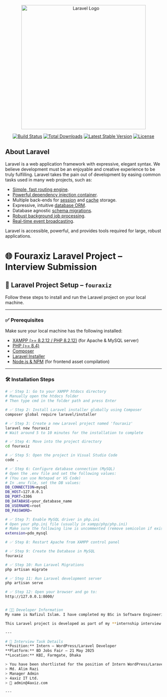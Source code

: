 <p align="center"><a href="https://laravel.com" target="_blank"><img src="https://raw.githubusercontent.com/laravel/art/master/logo-lockup/5%20SVG/2%20CMYK/1%20Full%20Color/laravel-logolockup-cmyk-red.svg" width="400" alt="Laravel Logo"></a></p>

<p align="center">
<a href="https://github.com/laravel/framework/actions"><img src="https://github.com/laravel/framework/workflows/tests/badge.svg" alt="Build Status"></a>
<a href="https://packagist.org/packages/laravel/framework"><img src="https://img.shields.io/packagist/dt/laravel/framework" alt="Total Downloads"></a>
<a href="https://packagist.org/packages/laravel/framework"><img src="https://img.shields.io/packagist/v/laravel/framework" alt="Latest Stable Version"></a>
<a href="https://packagist.org/packages/laravel/framework"><img src="https://img.shields.io/packagist/l/laravel/framework" alt="License"></a>
</p>

## About Laravel

Laravel is a web application framework with expressive, elegant syntax. We believe development must be an enjoyable and creative experience to be truly fulfilling. Laravel takes the pain out of development by easing common tasks used in many web projects, such as:

- [Simple, fast routing engine](https://laravel.com/docs/routing).
- [Powerful dependency injection container](https://laravel.com/docs/container).
- Multiple back-ends for [session](https://laravel.com/docs/session) and [cache](https://laravel.com/docs/cache) storage.
- Expressive, intuitive [database ORM](https://laravel.com/docs/eloquent).
- Database agnostic [schema migrations](https://laravel.com/docs/migrations).
- [Robust background job processing](https://laravel.com/docs/queues).
- [Real-time event broadcasting](https://laravel.com/docs/broadcasting).

Laravel is accessible, powerful, and provides tools required for large, robust applications.


# 🌐 Fouraxiz Laravel Project – Interview Submission

## 🚀 Laravel Project Setup – `fouraxiz`

Follow these steps to install and run the Laravel project on your local machine.

---

### ✅ Prerequisites

Make sure your local machine has the following installed:
- [XAMPP (>= 8.2.12 / PHP 8.2.12)](https://www.apachefriends.org/download.html) (for Apache & MySQL server)
- [PHP (>= 8.4)](https://www.php.net/)
- [Composer](https://getcomposer.org/)
- [Laravel Installer](https://laravel.com/docs/11.x/installation)
- [Node.js & NPM](https://nodejs.org/) (for frontend asset compilation)

---

### 🛠️ Installation Steps

```bash
# ✅ Step 1: Go to your XAMPP htdocs directory
# Manually open the htdocs folder
# Then type cmd in the folder path and press Enter

# ✅ Step 2: Install Laravel installer globally using Composer
composer global require laravel/installer

# ✅ Step 3: Create a new Laravel project named 'fouraxiz'
laravel new fouraxiz
# Wait around 5 to 10 minutes for the installation to complete

# ✅ Step 4: Move into the project directory
cd fouraxiz

# ✅ Step 5: Open the project in Visual Studio Code
code .

# ✅ Step 6: Configure database connection (MySQL)
# Open the .env file and set the following values:
# (You can use Notepad or VS Code)
# In .env file, set the DB values:
DB_CONNECTION=mysql
DB_HOST=127.0.0.1
DB_PORT=3306
DB_DATABASE=your_database_name
DB_USERNAME=root
DB_PASSWORD=

# ✅ Step 7: Enable MySQL driver in php.ini
# Open your php.ini file (usually in xampp/php/php.ini)
# Make sure the following line is uncommented (remove semicolon if exists):
extension=pdo_mysql

# ✅ Step 8: Restart Apache from XAMPP control panel

# ✅ Step 9: Create the Database in MySQL
fouraxiz

# ✅ Step 10: Run Laravel Migrations
php artisan migrate

# ✅ Step 11: Run Laravel development server
php artisan serve

# ✅ Step 12: Open your browser and go to:
http://127.0.0.1:8000/


# 👨‍💻 Developer Information
My name is Nafizul Islam. I have completed my BSc in Software Engineering from Daffodil International University in 2023.

This Laravel project is developed as part of my **internship interview task** for **Fouraxiz Software Company** (USA office site front page design).

---

# 📢 Interview Task Details
**Position:** Intern – WordPress/Laravel Developer  
**Platform:** BD Jobs Fair – 21 May 2025  
**Location:** KBI, Farmgate, Dhaka

> You have been shortlisted for the position of Intern WordPress/Laravel Developer through the BD Jobs Fair – 2025. As part of the interview process, please design the front page of our site (https://fouraxiz.com) targeted for our USA office. Submit your work link via email by **31/05/2025**. Top performers will be selected for the final appointment.  
> Md. Alim Razi
> Manager Admin  
> 4axiz IT Ltd.  
> 📧 admin@4axiz.com

---